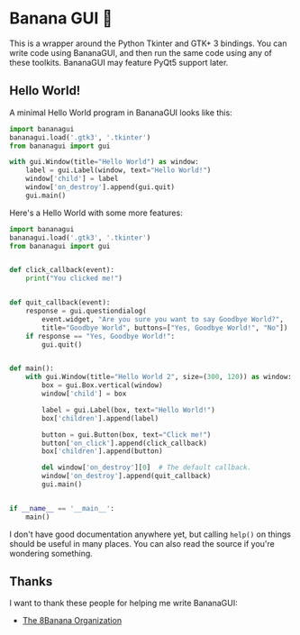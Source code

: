 # Banana GUI :banana:

This is a wrapper around the Python Tkinter and GTK+ 3 bindings. You can
write code using BananaGUI, and then run the same code using any of
these toolkits. BananaGUI may feature PyQt5 support later.

## Hello World!

A minimal Hello World program in BananaGUI looks like this:

```py
import bananagui
bananagui.load('.gtk3', '.tkinter')
from bananagui import gui

with gui.Window(title="Hello World") as window:
    label = gui.Label(window, text="Hello World!")
    window['child'] = label
    window['on_destroy'].append(gui.quit)
    gui.main()
```

Here's a Hello World with some more features:

```py
import bananagui
bananagui.load('.gtk3', '.tkinter')
from bananagui import gui


def click_callback(event):
    print("You clicked me!")


def quit_callback(event):
    response = gui.questiondialog(
        event.widget, "Are you sure you want to say Goodbye World?",
        title="Goodbye World", buttons=["Yes, Goodbye World!", "No"])
    if response == "Yes, Goodbye World!":
        gui.quit()


def main():
    with gui.Window(title="Hello World 2", size=(300, 120)) as window:
        box = gui.Box.vertical(window)
        window['child'] = box

        label = gui.Label(box, text="Hello World!")
        box['children'].append(label)

        button = gui.Button(box, text="Click me!")
        button['on_click'].append(click_callback)
        box['children'].append(button)

        del window['on_destroy'][0]  # The default callback.
        window['on_destroy'].append(quit_callback)
        gui.main()


if __name__ == '__main__':
    main()
```

I don't have good documentation anywhere yet, but calling `help()` on
things should be useful in many places. You can also read the source if
you're wondering something.

## Thanks

I want to thank these people for helping me write BananaGUI:

- [The 8Banana Organization](https://github.com/8Banana)
